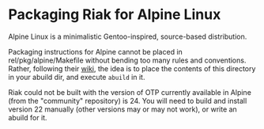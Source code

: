 # Packaging Riak for Alpine Linux

Alpine Linux is a minimalistic Gentoo-inspired, source-based distribution.

Packaging instructions for Alpine cannot be placed in
rel/pkg/alpine/Makefile without bending too many rules and
conventions. Rather, following their
[wiki](https://wiki.alpinelinux.org/wiki/Creating_an_Alpine_package),
the idea is to place the contents of this directory in your abuild
dir, and execute `abuild` in it.

Riak could not be built with the version of OTP currently available in
Alpine (from the "community" repository) is 24. You will need to build
and install version 22 manually (other versions may or may not work),
or write an abuild for it.
